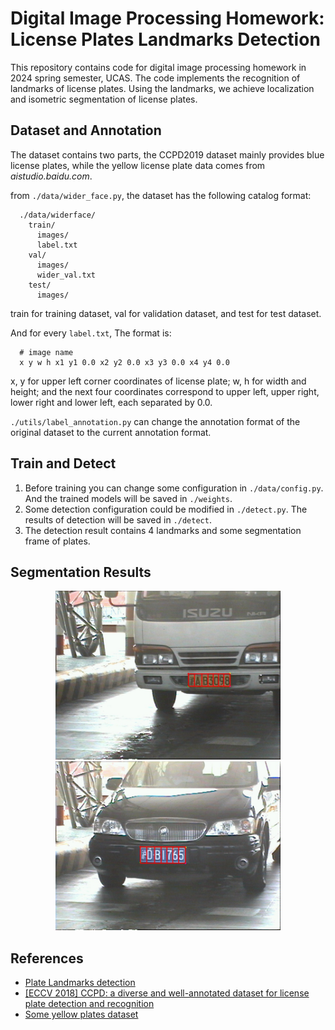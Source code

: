 # Digital Image Processing Homework: License Plates Landmarks Detection

This repository contains code for digital image processing homework in 2024 spring semester, UCAS. The code implements the recognition of landmarks of license plates. Using the landmarks, we achieve localization and isometric segmentation of license plates.

## Dataset and Annotation

The dataset contains two parts, the CCPD2019 dataset mainly provides blue license plates, while the yellow license plate data comes from *aistudio.baidu.com*.

from ``./data/wider_face.py``, the dataset has the following catalog format:

```Shell
  ./data/widerface/
    train/
      images/
      label.txt
    val/
      images/
      wider_val.txt
    test/
      images/
```

train for training dataset, val for validation dataset, and test for test dataset.

And for every ``label.txt``, The format is:

```Shell
  # image name
  x y w h x1 y1 0.0 x2 y2 0.0 x3 y3 0.0 x4 y4 0.0 
```

x, y for upper left corner coordinates of license plate; w, h for width and height; and the next four coordinates correspond to upper left, upper right, lower right and lower left, each separated by 0.0.

``./utils/label_annotation.py`` can change the annotation format of the original dataset to the current annotation format.

## Train and Detect

1. Before training you can change some configuration in ``./data/config.py``. And the trained models will be saved in ``./weights``.
2. Some detection configuration could be modified in ``./detect.py``. The results of detection will be saved in ``./detect``.
3. The detection result contains 4 landmarks and some segmentation frame of plates.

## Segmentation Results

<p align="center"><img src="detect/16.jpg" width="360"><img src="detect/18.jpg" width="360"></p>

## References
- [Plate Landmarks detection](https://github.com/Fanghc95/Plate-Landmarks-detection/blob/main/README.md?plain=1)
- [[ECCV 2018] CCPD: a diverse and well-annotated dataset for license plate detection and recognition](https://github.com/detectRecog/CCPD?tab=readme-ov-file#dataset-annotations)
- [Some yellow plates dataset](https://aistudio.baidu.com/datasetdetail/175158)
